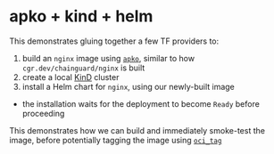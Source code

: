 # apko + kind + helm

This demonstrates gluing together a few TF providers to:

1. build an `nginx` image using [`apko`](https://apko.dev), similar to how `cgr.dev/chainguard/nginx` is built
2. create a local [KinD](https://kind.sigs.k8s.io/) cluster
3. install a Helm chart for `nginx`, using our newly-built image
  - the installation waits for the deployment to become `Ready` before proceeding

This demonstrates how we can build and immediately smoke-test the image, before potentially tagging the image using [`oci_tag`](https://registry.terraform.io/providers/chainguard-dev/oci/latest/docs/resources/tag)
